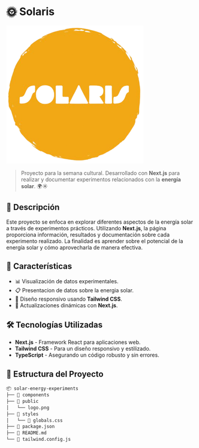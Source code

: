 # 🌞 Solaris

![Logo](./public/logo.png)

> Proyecto para la semana cultural. Desarrollado con **Next.js** para realizar y documentar experimentos relacionados con la **energía solar**. 🌍☀️

## 🚀 Descripción

Este proyecto se enfoca en explorar diferentes aspectos de la energía solar a través de experimentos prácticos. Utilizando **Next.js**, la página proporciona información, resultados y documentación sobre cada experimento realizado. La finalidad es aprender sobre el potencial de la energía solar y cómo aprovecharla de manera efectiva.

## 🧩 Características

- 📊 Visualización de datos experimentales.
- 📋 Presentacion de datos sobre la energia solar.
- 📱 Diseño responsivo usando **Tailwind CSS**.
- 🔄 Actualizaciones dinámicas con **Next.js**.

## 🛠️ Tecnologías Utilizadas

- **Next.js** - Framework React para aplicaciones web.
- **Tailwind CSS** - Para un diseño responsivo y estilizado.
- **TypeScript** - Asegurando un código robusto y sin errores.

## 📂 Estructura del Proyecto

```bash
📦 solar-energy-experiments
├── 📁 components
├── 📁 public
│   └── logo.png
├── 📁 styles
│   └── 📄 globals.css
├── 📄 package.json
├── 📄 README.md
└── 📄 tailwind.config.js


